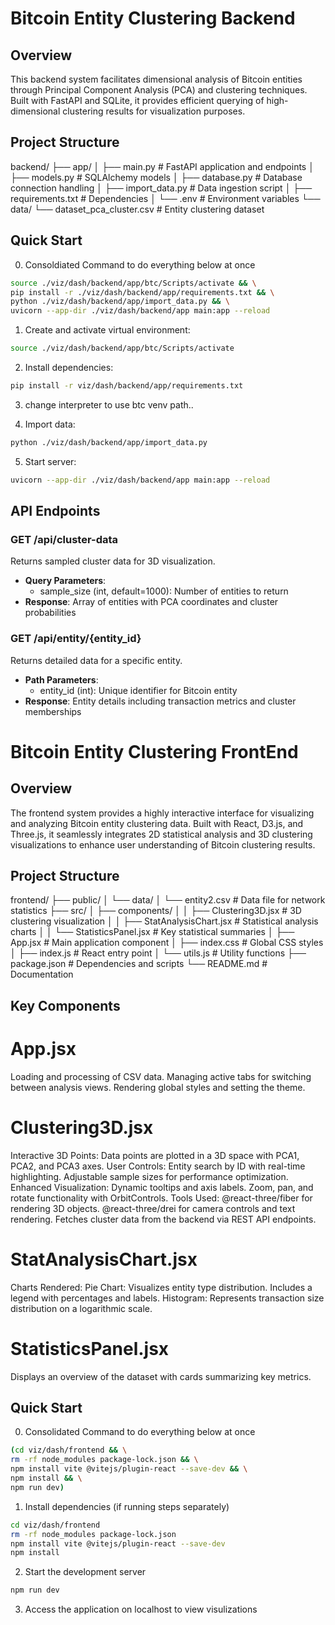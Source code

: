 # Bitcoin Entity Clustering Backend

## Overview
This backend system facilitates dimensional analysis of Bitcoin entities through Principal Component Analysis (PCA) and clustering techniques. Built with FastAPI and SQLite, it provides efficient querying of high-dimensional clustering results for visualization purposes.

## Project Structure

backend/
├── app/
│   ├── main.py           # FastAPI application and endpoints
│   ├── models.py         # SQLAlchemy models
│   ├── database.py       # Database connection handling
│   ├── import_data.py    # Data ingestion script
│   ├── requirements.txt  # Dependencies
│   └── .env             # Environment variables
└── data/
    └── dataset_pca_cluster.csv  # Entity clustering dataset


## Quick Start


0. Consoldiated Command to do everything below at once
```bash
source ./viz/dash/backend/app/btc/Scripts/activate && \
pip install -r ./viz/dash/backend/app/requirements.txt && \
python ./viz/dash/backend/app/import_data.py && \
uvicorn --app-dir ./viz/dash/backend/app main:app --reload
```

1. Create and activate virtual environment:
```bash
source ./viz/dash/backend/app/btc/Scripts/activate
```
2. Install dependencies:
```bash
pip install -r viz/dash/backend/app/requirements.txt
```
3. change interpreter to use btc venv path..

4. Import data:
```bash
python ./viz/dash/backend/app/import_data.py
```
5. Start server:
```bash
uvicorn --app-dir ./viz/dash/backend/app main:app --reload
```

## API Endpoints

### GET /api/cluster-data
Returns sampled cluster data for 3D visualization.
- **Query Parameters**: 
  - sample_size (int, default=1000): Number of entities to return
- **Response**: Array of entities with PCA coordinates and cluster probabilities

### GET /api/entity/{entity_id}
Returns detailed data for a specific entity.
- **Path Parameters**:
  - entity_id (int): Unique identifier for Bitcoin entity
- **Response**: Entity details including transaction metrics and cluster memberships




# Bitcoin Entity Clustering FrontEnd

## Overview
The frontend system provides a highly interactive interface for visualizing and analyzing Bitcoin entity clustering data. Built with React, D3.js, and Three.js, it seamlessly integrates 2D statistical analysis and 3D clustering visualizations to enhance user understanding of Bitcoin clustering results.

## Project Structure
frontend/
├── public/
│   └── data/
│       └── entity2.csv            # Data file for network statistics
├── src/
│   ├── components/
│   │   ├── Clustering3D.jsx       # 3D clustering visualization
│   │   ├── StatAnalysisChart.jsx  # Statistical analysis charts
│   │   └── StatisticsPanel.jsx    # Key statistical summaries
│   ├── App.jsx                    # Main application component
│   ├── index.css                  # Global CSS styles
│   ├── index.js                   # React entry point
│   └── utils.js                   # Utility functions 
├── package.json                   # Dependencies and scripts
└── README.md                      # Documentation



## Key Components

# App.jsx
Loading and processing of CSV data.
Managing active tabs for switching between analysis views.
Rendering global styles and setting the theme.

# Clustering3D.jsx
Interactive 3D Points: Data points are plotted in a 3D space with PCA1, PCA2, and PCA3 axes.
User Controls:
Entity search by ID with real-time highlighting.
Adjustable sample sizes for performance optimization.
Enhanced Visualization:
Dynamic tooltips and axis labels.
Zoom, pan, and rotate functionality with OrbitControls.
Tools Used:
@react-three/fiber for rendering 3D objects.
@react-three/drei for camera controls and text rendering.
Fetches cluster data from the backend via REST API endpoints.

# StatAnalysisChart.jsx

Charts Rendered:
Pie Chart:
Visualizes entity type distribution.
Includes a legend with percentages and labels.
Histogram:
Represents transaction size distribution on a logarithmic scale.


# StatisticsPanel.jsx
Displays an overview of the dataset with cards summarizing key metrics.


## Quick Start

0. Consolidated Command to do everything below at once

```bash
(cd viz/dash/frontend && \
rm -rf node_modules package-lock.json && \
npm install vite @vitejs/plugin-react --save-dev && \
npm install && \
npm run dev)
```

1. Install dependencies (if running steps separately)
```bash
cd viz/dash/frontend
rm -rf node_modules package-lock.json
npm install vite @vitejs/plugin-react --save-dev
npm install
```

2. Start the development server
```bash
npm run dev
```

3. Access the application on localhost to view visulizations 


